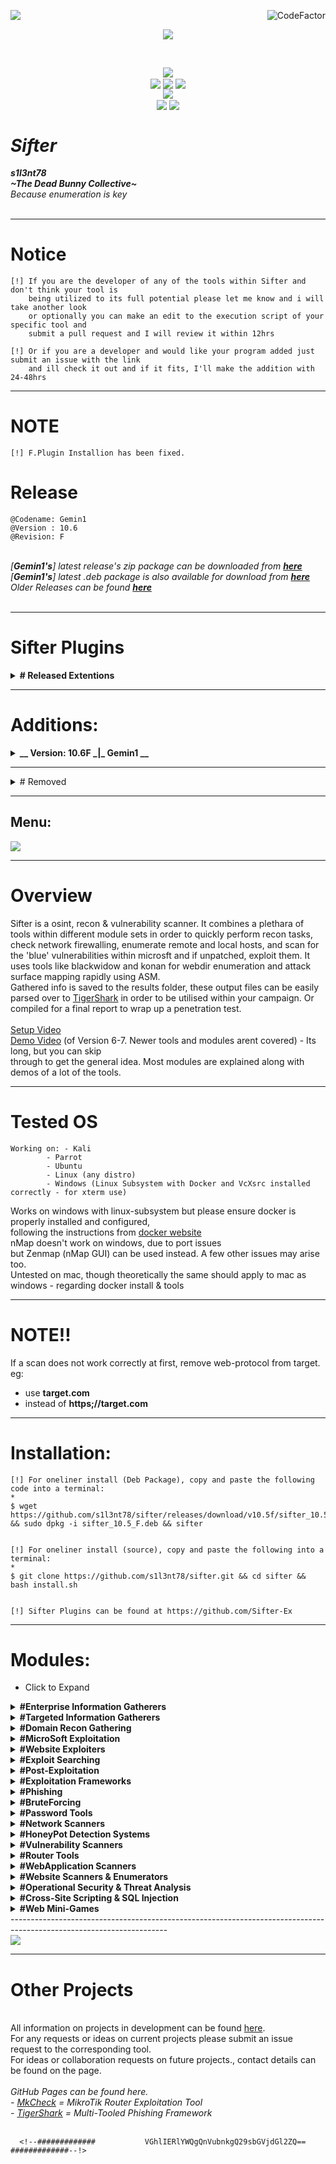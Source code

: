 <img align="left" src="https://img.shields.io/badge/Author-s1l3nt78-blueviolet"><a href="https://www.codefactor.io/repository/github/s1l3nt78/sifter"><img align="right" src="https://www.codefactor.io/repository/github/s1l3nt78/sifter/badge" alt="CodeFactor" /></a><br/>
<p align="center"><img align="center" src="https://img.shields.io/badge/-The_Dead_Bunny_Collective-green"></p>
<br />
<p align="center">
	<img align="center" src="https://raw.githubusercontent.com/s1l3nt78/sifter/master/docs/sifter.png">
<br>
  	<img align="center" src="https://img.shields.io/github/issues/s1l3nt78/sifter">
  	<img align="center" src="https://img.shields.io/github/forks/s1l3nt78/sifter">
  	<img align="center" src="https://img.shields.io/github/stars/s1l3nt78/sifter">		  
<br>
	<img align="center" src="https://img.shields.io/badge/@Codename:-Gemin1-yellowgreen"><br />
	<img align="center" src="https://img.shields.io/badge/Version-10.6-red">
	<img align="center" src="https://img.shields.io/badge/Revision-F-green">
</p>

# *Sifter*
<strong><em>s1l3nt78</em></strong>
<br>
<strong><em>~The Dead Bunny Collective~</em></strong>
<br />
*Because enumeration is key*
<br>
<br>

---------------------------------------------------------------------------------------------------------------------

# Notice

	[!] If you are the developer of any of the tools within Sifter and don't think your tool is 
	    being utilized to its full potential please let me know and i will take another look 
	    or optionally you can make an edit to the execution script of your specific tool and 
	    submit a pull request and I will review it within 12hrs
	
	[!] Or if you are a developer and would like your program added just submit an issue with the link 
	    and ill check it out and if it fits, I'll make the addition with 24-48hrs
	
---------------------------------------------------------------------------------------------------------------------

# NOTE 
	
	[!] F.Plugin Installion has been fixed.

# Release

	@Codename: Gemin1
	@Version : 10.6
	@Revision: F

<br>
<em>[<strong>Gemin1's</strong>] latest release's zip package can be downloaded from <a href="https://github.com/s1l3nt78/sifter/archive/master.zip"><strong>here</strong></a></em>
<br />
<em>[<strong>Gemin1's</strong>] latest .deb package is also available for download from <a href="https://github.com/s1l3nt78/sifter/releases/download/v10.5f/sifter_10.5_F.deb"><strong>here</strong></a></em>
<br />
<em>Older Releases can be found <a href="https://github.com/s1l3nt78/sifter/archive/"><strong>here</strong></a></em>
<br>
<br>

---------------------------------------------------------------------------------------------------------------------

# Sifter Plugins

<details>
	<summary><strong># Released Extentions</strong></summary>
- <a href="https://github.com/Sifter-Ex/g">G</a> - Sifter's <em>g</em> extention gives a GUI overlay
<br />	'--> Built on top of <a href="https://github.com/GitSquared/edex-ui">eDEX-UI</a><br />
- <a href="https://github.com/Sifter-Ex/f">F</a> - Sifter's <em>f</em> extention provides the DanderFuzz Exploitational Plugin for Sifter
<br /> '--> Framework created by the <a href="#">EquationGroup</a> courtesy of <a href="#">The Shadow Brokers</a>
</details>

---------------------------------------------------------------------------------------------------------------------

# Additions:
<details>
	<summary><strong>__ Version: 10.6F _|_  Gemin1 __ </strong></summary>
- <strong>XSS-Loader</strong> - XSS Payloader generator<br />
- <strong>DeadTrapv2</strong> - An OSINT tool to track down footprints of a phone number<br />
- <strong>GHunt</strong> - GHunt is an OSINT tool to extract information from any Google Account using an email.<br />
- <strong>TruffleSnout</strong> - Interactive AD discovery toolkit for offensive operators, focused on Situational awareness.<br /> 
&emsp;&emsp;'--> Preference for OpSec.
	<br />
- <strong>BetterSafetyKatz</strong> - Modified fork of SafetyKatz dynamically patching runtime, based on detected signatures using SharpSploit DInvoke to get it into memory<br />
- <strong>CVE-2018-8120</strong> - Added for extra Privilege Escalation options on a targte session<br />
- <strong>WebMap</strong> - WebMap provides an http web panel to interact with nMap<br />
- Typing <strong>info</strong> into any menu will bring up the Module Information Screen.<br />
</em><br />
</details>

---------------------------------------------------------------------------------------------------------------------

<details>
<summary># Removed</summary>

- Omega's repo has been removed, therefore unavailable for new clones.
<br/> If you already had omegas repo, you will still be able to use this module though.

- SayDog has been removed due to being a program meant mainly for termux.
</details>

---------------------------------------------------------------------------------------------------------------------

<h2>Menu:</h2>
<p>
<img align="center" src="https://raw.githubusercontent.com/s1l3nt78/sifter/master/docs/anon.png">
</p>

---------------------------------------------------------------------------------------------------------------------

# Overview

Sifter is a osint, recon & vulnerability scanner. It combines a plethara of tools within different module sets in order to quickly perform recon tasks, check network firewalling, enumerate remote and local hosts, and scan for the 'blue' vulnerabilities within microsft and if unpatched, exploit them.  It uses tools like blackwidow and konan for webdir enumeration and attack surface mapping rapidly using ASM.
<br>
Gathered info is saved to the results folder, these output files can be easily parsed over to <a href="https://github.com/s1l3nt78/TigerShark">TigerShark</a> in order to be utilised within your campaign. Or compiled for a final report to wrap up a penetration test.
<br>
<br>
<a href="https://www.youtube.com/watch?v=YU-LYLjyO6c&t=8s">Setup Video</a>
<br>
<a href="https://youtu.be/QgAfqbxqbK0">Demo Video</a> (of Version 6-7. Newer tools and modules arent covered) - Its long, but you can skip
<br>
through to get the general idea. Most modules are explained along with demos of a lot of the tools.
<br>

---------------------------------------------------------------------------------------------------------------------

# Tested OS

	Working on: - Kali
		    - Parrot
		    - Ubuntu
		    - Linux (any distro)
		    - Windows (Linux Subsystem with Docker and VcXsrc installed correctly - for xterm use)
		    
Works on windows with linux-subsystem but please ensure docker is properly installed and configured, <br /> 
following the instructions from <a href="https://docker.io">docker website</a><br />
nMap doesn't work on windows, due to port issues<br />
but Zenmap (nMap GUI) can be used instead. A few other issues may arise too.<br />
Untested on mac, though theoretically the same should apply to mac as windows - regarding docker install & tools

---------------------------------------------------------------------------------------------------------------------

# NOTE!! 

 If a scan does not work correctly at first, remove web-protocol from target. eg:
 <br>
 - use <strong>target.com</strong> 
 - instead of <strong>https;//target.com</strong>
 
---------------------------------------------------------------------------------------------------------------------

# Installation:
	
	[!] For oneliner install (Deb Package), copy and paste the following code into a terminal:
	*
	$ wget https://github.com/s1l3nt78/sifter/releases/download/v10.5f/sifter_10.5_F.deb && sudo dpkg -i sifter_10.5_F.deb && sifter
	
	
	[!] For oneliner install (source), copy and paste the following into a terminal:
	*
	$ git clone https://github.com/s1l3nt78/sifter.git && cd sifter && bash install.sh
	
	
	[!] Sifter Plugins can be found at https://github.com/Sifter-Ex
	
----------------------------------------------------------------------------------------------------------------------

# Modules:
* Click to Expand

<details>
<summary><strong>#Enterprise Information Gatherers</strong></summary>
- <a href="https://github.com/laramies/theHarvester">theHarvester</a><br />
- <a href="https://github.com/j3ssie/Osmedeus">Osmedeus</a><br />
- <a href="https://github.com/bhavsec/reconspider">ReconSpider</a><br />
- <a href="https://github.com/Raikia/CredNinja">CredNinja</a><br />
- <a href="https://github.com/lockfale/OSINT-Framework">OSINT-Framework</a>
</details>

<details>
<summary>
<strong>#Targeted Information Gatherers</strong>
</summary>
- <a href="https://github.com/saeeddhqan/Maryam">Maryam</a><br />
- <a href="https://github.com/thewhiteh4t/seeker">Seeker</a><br />
- <a href="https://github.com/sherlock-project/sherlock">Sherlock</a><br />
- <a href="https://github.com/evilsocket/xray">xRay</a><br />
- <a href="https://github.com/martinvigo/email2phonenumber">E2P (Email2Phone)</a><br />
- <a href="https://github.com/chrismaddalena/ODIN">ODIN</a><br />
- <a href="https://github.com/itsmehacker/CardPwn">CardPwn</a><br />
- <a href="https://github.com/kennbroorg/iKy">iKy</a><br />
- <a href="https://github.com/mxrch/GHunt">GHunt</a><br />
</details>

<details>
<summary>
<strong>#Domain Recon Gathering</strong></summary>
- <a href="https://github.com/elceef/dnstwist">DnsTwist</a><br />
- <a href="https://github.com/depthsecurity/armory">Armory</a><br />
- <a href="https://github.com/smicallef/spiderfoot">SpiderFoot</a><br />
- <a href="https://github.com/FooBallZ/pulsar">Pulsar</a><br />
- <a href="https://github.com/projectdiscovery/subfinder">SubFinder</a><br />
- <a href="https://github.com/Technowlogy-Pushpender/subdover">SubDover</a><br />
</p>
</details>

<details>
<summary>
<strong>#MicroSoft Exploitation</strong></summary>
- <a href="https://github.com/m8r0wn/ActiveReign">ActiveReign</a><br />
- <a href="https://github.com/Cyb0r9/ispy">iSpy</a><br />
- <a href="#">SMBGhost</a><br />
&emsp;&emsp;-- <a href="https://github.com/ioncube/SMBGhost">SMBGhost Scanner</a><br />
&emsp;&emsp;-- <a href="https://github.com/chompie1337/SMBGhost_RCE_PoC">SMBGhost Exploit</a><br />
</details>

<details>
<summary>
<strong>#Website Exploiters</strong></summary>
- <a href="#">DDoS</a><br />
&emsp;&emsp;-- <a href="https://github.com/s1l3nt78/Dark-Star">Dark-Star</a><br />
&emsp;&emsp;-- <a href="https://github.com/LimerBoy/Impulse">Impulse</a><br />
&emsp;&emsp;-- <a href="https://github.com/epsylon/ufonet">UFONet</a><br />
- <a href="https://github.com/tegal1337/NekoBotV1">NekoBot</a><br />
- <a href="https://github.com/capture0x/XSHOCK">xShock</a><br />
- <a href="https://github.com/anouarbensaad/vulnx">VulnX</a><br />
</details>

<details>
<summary>
<strong>#Exploit Searching</strong></summary>
- <a href="https://github.com/1N3/Findsploit">FindSploit</a><br />
- <a href="https://github.com/shodansploit/shodansploit">ShodanSploit</a><br />
</details>

<details>
<summary>
<strong>#Post-Exploitation</strong></summary>
- <a href="https://github.com/padovah4ck/CVE-2020-0683">EoP Exploit (Privilege Escalation Exploit)</a><br />
- Potatoes<br />
&emsp;&emsp;-- <a href="https://github.com/BeichenDream/BadPotato">BadPotato</a><br />
&emsp;&emsp;-- <a href="https://github.com/CCob/SweetPotato">SweetPotato</a><br />
- PEAS <br />
&emsp;&emsp;-- <a href="https://github.com/carlospolop/privilege-escalation-awesome-scripts-suite">winPEAS</a><br />
&emsp;&emsp;-- <a href="https://github.com/carlospolop/privilege-escalation-awesome-scripts-suite">linPEAS</a><br />
- <a href="https://github.com/S3cur3Th1sSh1t/WinPwn">WinPwn</a><br />
- <a href="https://github.com/Technowlogy-Pushpender/creds_harvester">CredHarvester</a><br />
- <a href="https://github.com/S3cur3Th1sSh1t/PowerSharpPack">PowerSharp</a><br />
- <a href="https://github.com/cyberark/ACLight">ACLight2</a><br />
- <a href="https://github.com/AdrianVollmer/PowerHub">PowerHub</a><br />
- <a href="https://github.com/Kevin-Robertson/InveighZero">InveighZero</a>		  
</details>

<details>
<summary>
<strong>#Exploitation Frameworks</strong></summary>
+ <a href="#">DanderFuzz</a> - Equation Group, Courtesy of the Shadow Brokers<br /> 
&emsp;&emsp;- FuzzBunch<br />
&emsp;&emsp;- Danderspritz<br />
	&emsp;(Provided by the <a href="https://github.com/Sifter-Ex/f">F</a> plugin.)<br />
<br />
+ <a href="#">NevrrMore</a> - Private Exploitation framework I've been developing that will<br />
&emsp;&emsp;<strong>not</strong> be released opensource. Due to certain 0days and other exploits/tools<br />
&emsp;&emsp;it would cause too much unintentional/illintentioned damage.<br />
<br />
+ <a href="https://github.com/entynetproject/thoron">Thoron</a><br />
+ <a href="https://metasploit.com">Metasploit</a><br />
</details>

<details>
<summary>
<strong>#Phishing</strong></summary>
+ <a href="https://github.com/s1l3nt78/TigerShark">TigerShark</a><br />
</details>

<details>
<summary>
<strong>#BruteForcing</strong></summary>
+ <a href="https://github.com/GitHackTools/BruteDum">BruteDUM</a><br />
+ <a href="https://github.com/wuseman/WBRUTER">WBruter</a><br />		  
</details>

<details>
<summary>
<strong>#Password Tools</strong></summary>
- <a href="https://github.com/sc0tfree/mentalist">Mentalist</a><br />
- <a href="https://github.com/k4m4/dcipher">DCipher</a><br />
- <a href="https://github.com/Ciphey/Ciphey">Ciphey</a><br />
</details>

<details>
<summary>
<strong>#Network Scanners</strong></summary>
- <a href="https://nmap.org">nMap</a><br />
- <a href="https://github.com/DeadNumbers/WebMap">WebMap</a>
- <a href="https://github.com/superhedgy/AttackSurfaceMapper">AttackSurfaceMapper</a><br />
- <a href="https://github.com/harleo/asnip">aSnip</a><br />
- <a href="https://github.com/EnableSecurity/wafw00f">wafw00f</a><br />
- <a href="#">Arp-Scan</a><br />
- <a href="https://www.github.com/josh0xA/Espionage">Espionage</a><br />
- <a href="https://github.com/intrigueio/intrigue-core">Intrigue-Core</a><br />
</details>

<details>
<summary>
<strong>#HoneyPot Detection Systems</strong></summary>
- <a href="https://github.com/aswinmguptha/HoneyCaught">HoneyCaught</a><br />
- <a href="https://github.com/MrSuicideParrot/SniffingBear">SniffingBear</a><br />
- <a href="https://github.com/Phype/telnet-iot-honeypot">HoneyTel (telnet-iot-honeypot)</a><br />
- <a href="https://github.com/hacklcx/HFish">HFish</a><br />
</details>

<details>
<summary>
<strong>#Vulnerability Scanners</strong></summary>
- <a href="https://github.com/cloudflare/flan">Flan</a><br />
- <a href="https://github.com/skavngr/rapidscan">Rapidscan</a><br />
- <a href="https://github.com/Yukinoshita47/Yuki-Chan-The-Auto-Pentest">Yuki-Chan</a><br />
- <a href="https://github.com/PowerScript/KatanaFramework">Katana-VF (Vulnerability Framework)</a><br />
- <a href="https://github.com/zdresearch/OWASP-Nettacker">OWASP-Nettacker</a><br />
- <a href="https://github.com/Technowlogy-Pushpender/CVE-2020-5902-Scanner">Big IP Remote Execution Scanner</a>
</details>

<details>
<summary>
<strong>#Router Tools</strong></summary>
- <a href="https://github.com/threat9/routersploit">RouterSploit</a><br />
- <a href="https://github.com/s1l3nt78/MkCheck">MkCheck</a><br />
- <a href="https://github.com/v1s1t0r1sh3r3/airgeddon">Airgeddon</a><br />
</details>

<details>
<summary>
<strong>#WebApplication Scanners</strong></summary>
- <a href="https://github.com/shenril/Sitadel">Sitadel</a><br />
- <a href="https://github.com/nyxgeek/onedrive_user_enum">OneFind</a><br />
- <a href="https://github.com/Technowlogy-Pushpender/aapfinder">AapFinder</a><br />
- <a href="https://github.com/mazen160/bfac">BFAC</a><br />
- <a href="https://github.com/yogeshojha/rengine">reNgine</a><br />
</details>

<details>
<summary>
<strong>#Website Scanners & Enumerators</strong></summary>
- <a href="https://github.com/sullo/nikto">Nikto</a><br />
- <a href="https://github.com/1N3/blackwidow">Blackwidow</a><br />
- <a href="#">Wordpress</a><br />
&emsp;&emsp;--- <a href="https://github.com/wpscanteam/wpscan">WPScan</a><br />
&emsp;&emsp;--- <a href="https://github.com/n00py/WPForce">WPForce/Yertle</a><br />
- <a href="https://github.com/Ekultek/Zeus-Scanner">Zeus-Scanner</a><br />
- <a href="#">Dirb</a><br />
- <a href="https://github.com/BullsEye0/dorks-eye">DorksEye</a><br />
- <a href="https://github.com/adnane-X-tebbaa/Katana">Katana-DS (Dork Scanner)</a><br />
</details>

<details>
<summary>
<strong>#Operational Security & Threat Analysis</strong></summary>
- <a href="https://github.com/QAX-A-Team/EventCleaner">EventCleaner</a><br />
- <a href="https://github.com/mike-goodwin/owasp-threat-dragon-desktop">Threat Dragon</a><br />
- <a href="https://github.com/dsnezhkov/TruffleSnout">TruffleSNout</a><br />
</details>

<details>
<summary>
<strong>#Cross-Site Scripting & SQL Injection</strong></summary>
- <em>SQLinjection</em><br />
&emsp;&emsp;--- <a href="https://github.com/WhitewidowScanner/whitewidow">WhiteWidow</a><br />
&emsp;&emsp;--- <a href="https://github.com/v3n0m-Scanner/V3n0M-Scanner">V3n0M-Scanner</a><br />
- <em>Cross-Site Scripting</em><br />
&emsp;&emsp;--- <a href="https://github.com/s0md3v/XSStrike">XSStrike</a><br />
&emsp;&emsp;--- <a href="https://github.com/dwisiswant0/findom-xss">finDOM-XSS</a><br />
&emsp;&emsp;--- <a href="https://github.com/PR0PH3CY33/XSS-Freak">XSS-Freak</a>
</details>

<details>
<summary>
<strong>#Web Mini-Games</strong></summary>
- This was added in order to have a fun way to pass time<br />
&ensp;during the more time intensive modules.<br />
&ensp;Such as nMap Full Port scan or a RapidScan run.
</details>
---------------------------------------------------------------------------------------------------------------------

<br />
<img align="middle" src="https://raw.githubusercontent.com/s1l3nt78/sifter/master/docs/help.png">
<br />

---------------------------------------------------------------------------------------------------------------------

# Other Projects
<br />
All information on projects in development can be found <a href="https://s1l3nt78.github.io">here</a>. 
<br />
For any requests or ideas on current projects please submit an issue request to the corresponding tool.
<br />
For ideas or collaboration requests on future projects., contact details can be found on the page.
<br />
<br />
<em>GitHub Pages can be found here.
<br />
- <a href="https://s1l3nt78.github.io/MkCheck">MkCheck</a> = MikroTik Router Exploitation Tool
<br />
- <a href="https://s1l3nt78.github.io/TigerShark">TigerShark</a> = Multi-Tooled Phishing Framework</em>
<br />
<br />

	  <!--#############           VGhlIERlYWQgQnVubnkgQ29sbGVjdGl2ZQ==           #############--!>
	  
